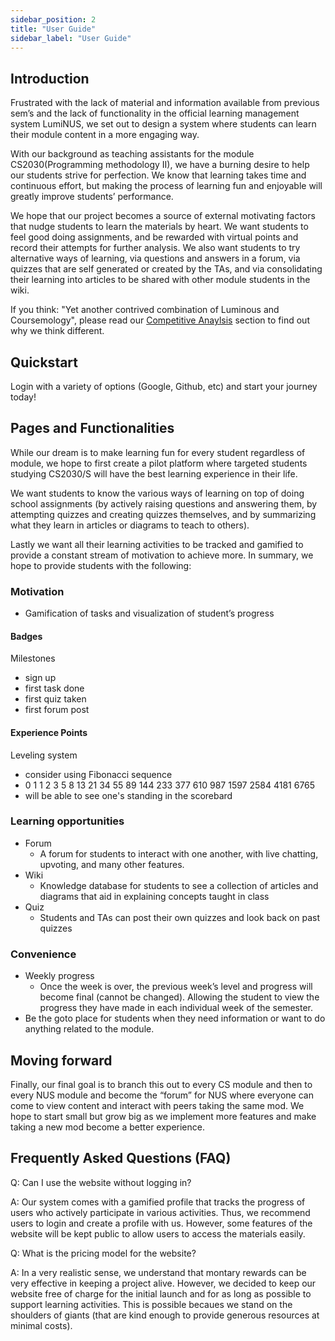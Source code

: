 ```yaml
---
sidebar_position: 2
title: "User Guide"
sidebar_label: "User Guide"
---
```


## **Introduction**
Frustrated with the lack of material and information available from previous sem’s and the lack of functionality in the official learning management system LumiNUS, we set out to design a system where students can learn their module content in a more engaging way.

With our background as teaching assistants for the module CS2030(Programming methodology II), we have a burning desire to help our students strive for perfection. We know that learning takes time and continuous effort, but making the process of learning fun and enjoyable will greatly improve students’ performance. 

We hope that our project becomes a source of external motivating factors that nudge students to learn the materials by heart. We want students to feel good doing assignments, and be rewarded with virtual points and record their attempts for further analysis. We also want students to try alternative ways of learning, via questions and answers in a forum, via quizzes that are self generated or created by the TAs, and via consolidating their learning into articles to be shared with other module students in the wiki.

If you think: "Yet another contrived combination of Luminous and Coursemology", please read our [Competitive Anaylsis](CompetitiveAnalysis) section to find out why we think different.

## **Quickstart**
Login with a variety of options (Google, Github, etc) and start your journey today!

## **Pages and Functionalities**
While our dream is to make learning fun for every student regardless of module, we hope to first create a pilot platform where targeted students studying CS2030/S will have the best learning experience in their life.

We want students to know the various ways of learning on top of doing school assignments (by actively raising questions and answering them, by attempting quizzes and creating quizzes themselves, and by summarizing what they learn in articles or diagrams to teach to others). 

Lastly we want all their learning activities to be tracked and gamified to provide a constant stream of motivation to achieve more. In summary, we hope to provide students with the following:

### **Motivation**
- Gamification of tasks and visualization of student’s progress

#### **Badges**

Milestones
- sign up
- first task done
- first quiz taken
- first forum post

#### **Experience Points**

Leveling system
- consider using Fibonacci sequence
- 0	1	1	2	3	5	8	13	21	34	55	89	144	233	377	610	987	1597	2584	4181	6765
- will be able to see one's standing in the scorebard

### **Learning opportunities**

- Forum
  - A forum for students to interact with one another, with live chatting, upvoting, and many other features.
- Wiki
  - Knowledge database for students to see a collection of articles and diagrams that aid in explaining concepts taught in class
- Quiz 
  - Students and TAs can post their own quizzes and look back on past quizzes

### **Convenience** 
- Weekly progress
  - Once the week is over, the previous week’s level and progress will become final (cannot be changed). 
  Allowing the student to view the progress they have made in each individual week of the semester. 
- Be the goto place for students when they need information or want to do anything related to the module.

## **Moving forward**
Finally, our final goal is to branch this out to every CS module and then to every NUS module and become the “forum” for NUS where everyone can come to view content and interact with peers taking the same mod. We hope to start small but grow big as we implement more features and make taking a new mod become a better experience. 

## **Frequently Asked Questions (FAQ)**

Q: Can I use the website without logging in?

A: Our system comes with a gamified profile that tracks the progress of users who actively participate in various activities. Thus, we recommend users to login and create a profile with us. However, some features of the website will be kept public to allow users to access the materials easily.

Q: What is the pricing model for the website?

A: In a very realistic sense, we understand that montary rewards can be very effective in keeping a project alive. However, we decided to keep our website free of charge for the initial launch and for as long as possible to support learning activities. This is possible becaues we stand on the shoulders of giants (that are kind enough to provide generous resources at minimal costs).